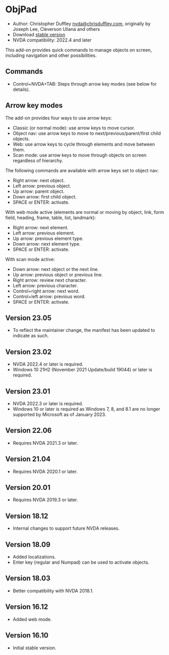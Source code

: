 # ObjPad

* Author: Christopher Duffley <nvda@chrisduffley.com>, originally by Joseph Lee, Cleverson Uliana and others
* Download [stable version][1]
* NVDA compatibility: 2022.4 and later

This add-on provides quick commands to manage objects on screen, including navigation and other possibilities.

## Commands

* Control+NVDA+TAB: Steps through arrow key modes (see below for details).

## Arrow key modes

The add-on provides four ways to use arrow keys:

* Classic (or normal mode): use arrow keys to move cursor.
* Object nav: use arrow keys to move to next/previous/parent/first child objects.
* Web: use arrow keys to cycle through elements and move between them.
* Scan mode: use arrow keys to move through objects on screen regardless of hierarchy.

The following commands are available with arrow keys set to object nav:

* Right arrow: next object.
* Left arrow: previous object.
* Up arrow: parent object.
* Down arrow: first child object.
* SPACE or ENTER: activate.

With web mode active (elements are normal or moving by object, link, form field, heading, frame, table, list, landmark):

* Right arrow: next element.
* Left arrow: previous element.
* Up arrow: previous element type.
* Down arrow: next element type.
* SPACE or ENTER: activate.

With scan mode active:

* Down arrow: next object or the next line.
* Up arrow: previous object or previous line.
* Right arrow: review next character.
* Left arrow: previous character.
* Control+right arrow: next word.
* Control+left arrow: previous word.
* SPACE or ENTER: activate.

## Version 23.05

* To reflect the maintainer change, the manifest has been updated to indicate as such.

## Version 23.02

* NVDA 2022.4 or later is required.
* Windows 10 21H2 (November 2021 Update/build 19044) or later is required.

## Version 23.01

* NVDA 2022.3 or later is required.
* Windows 10 or later is required as Windows 7, 8, and 8.1 are no longer supported by Microsoft as of January 2023.

## Version 22.06

* Requires NVDA 2021.3 or later.

## Version 21.04

* Requires NVDA 2020.1 or later.

## Version 20.01

* Requires NVDA 2019.3 or later.

## Version 18.12

* Internal changes to support future NVDA releases.

## Version 18.09

* Added localizations.
* Enter key (regular and Numpad) can be used to activate objects.

## Version 18.03

* Better compatibility with NVDA 2018.1.

## Version 16.12

* Added web mode.

## Version 16.10

* Initial stable version.

[1]: https://addons.nvda-project.org/files/get.php?file=objPad
